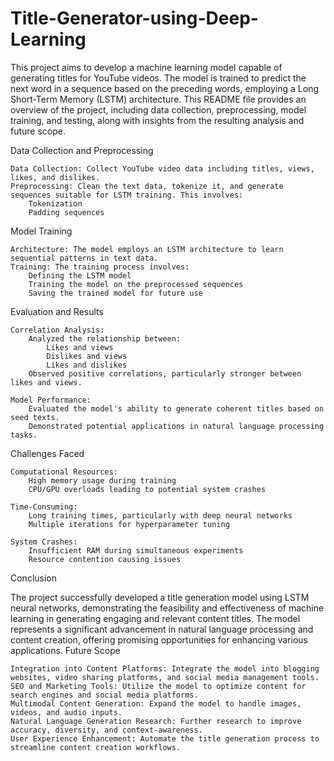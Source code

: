 # Title-Generator-using-Deep-Learning
This project aims to develop a machine learning model capable of generating titles for YouTube videos. The model is trained to predict the next word in a sequence based on the preceding words, employing a Long Short-Term Memory (LSTM) architecture. This README file provides an overview of the project, including data collection, preprocessing, model training, and testing, along with insights from the resulting analysis and future scope.

Data Collection and Preprocessing

    Data Collection: Collect YouTube video data including titles, views, likes, and dislikes.
    Preprocessing: Clean the text data, tokenize it, and generate sequences suitable for LSTM training. This involves:
        Tokenization
        Padding sequences

Model Training

    Architecture: The model employs an LSTM architecture to learn sequential patterns in text data.
    Training: The training process involves:
        Defining the LSTM model
        Training the model on the preprocessed sequences
        Saving the trained model for future use

Evaluation and Results

    Correlation Analysis:
        Analyzed the relationship between:
            Likes and views
            Dislikes and views
            Likes and dislikes
        Observed positive correlations, particularly stronger between likes and views.

    Model Performance:
        Evaluated the model's ability to generate coherent titles based on seed texts.
        Demonstrated potential applications in natural language processing tasks.

Challenges Faced

    Computational Resources:
        High memory usage during training
        CPU/GPU overloads leading to potential system crashes

    Time-Consuming:
        Long training times, particularly with deep neural networks
        Multiple iterations for hyperparameter tuning

    System Crashes:
        Insufficient RAM during simultaneous experiments
        Resource contention causing issues

Conclusion

The project successfully developed a title generation model using LSTM neural networks, demonstrating the feasibility and effectiveness of machine learning in generating engaging and relevant content titles. The model represents a significant advancement in natural language processing and content creation, offering promising opportunities for enhancing various applications.
Future Scope

    Integration into Content Platforms: Integrate the model into blogging websites, video sharing platforms, and social media management tools.
    SEO and Marketing Tools: Utilize the model to optimize content for search engines and social media platforms.
    Multimodal Content Generation: Expand the model to handle images, videos, and audio inputs.
    Natural Language Generation Research: Further research to improve accuracy, diversity, and context-awareness.
    User Experience Enhancement: Automate the title generation process to streamline content creation workflows.
